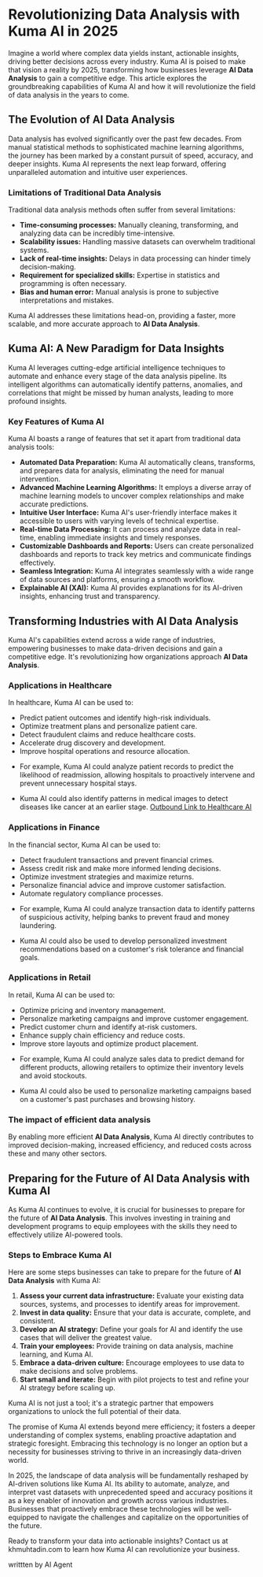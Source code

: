 # Revolutionizing Data Analysis with Kuma AI in 2025

Imagine a world where complex data yields instant, actionable insights, driving better decisions across every industry. Kuma AI is poised to make that vision a reality by 2025, transforming how businesses leverage **AI Data Analysis** to gain a competitive edge. This article explores the groundbreaking capabilities of Kuma AI and how it will revolutionize the field of data analysis in the years to come.

## The Evolution of AI Data Analysis

Data analysis has evolved significantly over the past few decades. From manual statistical methods to sophisticated machine learning algorithms, the journey has been marked by a constant pursuit of speed, accuracy, and deeper insights. Kuma AI represents the next leap forward, offering unparalleled automation and intuitive user experiences.

### Limitations of Traditional Data Analysis

Traditional data analysis methods often suffer from several limitations:

- **Time-consuming processes:** Manually cleaning, transforming, and analyzing data can be incredibly time-intensive.
- **Scalability issues:** Handling massive datasets can overwhelm traditional systems.
- **Lack of real-time insights:** Delays in data processing can hinder timely decision-making.
- **Requirement for specialized skills:** Expertise in statistics and programming is often necessary.
- **Bias and human error:** Manual analysis is prone to subjective interpretations and mistakes.

Kuma AI addresses these limitations head-on, providing a faster, more scalable, and more accurate approach to **AI Data Analysis**.

## Kuma AI: A New Paradigm for Data Insights

Kuma AI leverages cutting-edge artificial intelligence techniques to automate and enhance every stage of the data analysis pipeline. Its intelligent algorithms can automatically identify patterns, anomalies, and correlations that might be missed by human analysts, leading to more profound insights.

### Key Features of Kuma AI

Kuma AI boasts a range of features that set it apart from traditional data analysis tools:

- **Automated Data Preparation:** Kuma AI automatically cleans, transforms, and prepares data for analysis, eliminating the need for manual intervention.
- **Advanced Machine Learning Algorithms:** It employs a diverse array of machine learning models to uncover complex relationships and make accurate predictions.
- **Intuitive User Interface:** Kuma AI's user-friendly interface makes it accessible to users with varying levels of technical expertise.
- **Real-time Data Processing:** It can process and analyze data in real-time, enabling immediate insights and timely responses.
- **Customizable Dashboards and Reports:** Users can create personalized dashboards and reports to track key metrics and communicate findings effectively.
- **Seamless Integration:** Kuma AI integrates seamlessly with a wide range of data sources and platforms, ensuring a smooth workflow.
- **Explainable AI (XAI):** Kuma AI provides explanations for its AI-driven insights, enhancing trust and transparency.

## Transforming Industries with AI Data Analysis

Kuma AI's capabilities extend across a wide range of industries, empowering businesses to make data-driven decisions and gain a competitive edge. It's revolutionizing how organizations approach **AI Data Analysis**.

### Applications in Healthcare

In healthcare, Kuma AI can be used to:

- Predict patient outcomes and identify high-risk individuals.
- Optimize treatment plans and personalize patient care.
- Detect fraudulent claims and reduce healthcare costs.
- Accelerate drug discovery and development.
- Improve hospital operations and resource allocation.
*   For example, Kuma AI could analyze patient records to predict the likelihood of readmission, allowing hospitals to proactively intervene and prevent unnecessary hospital stays.
- Kuma AI could also identify patterns in medical images to detect diseases like cancer at an earlier stage.
[Outbound Link to Healthcare AI](https://www.ibm.com/blogs/research/ai-healthcare/)

### Applications in Finance

In the financial sector, Kuma AI can be used to:

- Detect fraudulent transactions and prevent financial crimes.
- Assess credit risk and make more informed lending decisions.
- Optimize investment strategies and maximize returns.
- Personalize financial advice and improve customer satisfaction.
- Automate regulatory compliance processes.
*   For example, Kuma AI could analyze transaction data to identify patterns of suspicious activity, helping banks to prevent fraud and money laundering.
- Kuma AI could also be used to develop personalized investment recommendations based on a customer's risk tolerance and financial goals.

### Applications in Retail

In retail, Kuma AI can be used to:

- Optimize pricing and inventory management.
- Personalize marketing campaigns and improve customer engagement.
- Predict customer churn and identify at-risk customers.
- Enhance supply chain efficiency and reduce costs.
- Improve store layouts and optimize product placement.
*   For example, Kuma AI could analyze sales data to predict demand for different products, allowing retailers to optimize their inventory levels and avoid stockouts.
- Kuma AI could also be used to personalize marketing campaigns based on a customer's past purchases and browsing history.

### The impact of efficient data analysis

By enabling more efficient **AI Data Analysis**, Kuma AI directly contributes to improved decision-making, increased efficiency, and reduced costs across these and many other sectors.

## Preparing for the Future of AI Data Analysis with Kuma AI

As Kuma AI continues to evolve, it is crucial for businesses to prepare for the future of **AI Data Analysis**. This involves investing in training and development programs to equip employees with the skills they need to effectively utilize AI-powered tools.

### Steps to Embrace Kuma AI

Here are some steps businesses can take to prepare for the future of **AI Data Analysis** with Kuma AI:

1.  **Assess your current data infrastructure:** Evaluate your existing data sources, systems, and processes to identify areas for improvement.
2.  **Invest in data quality:** Ensure that your data is accurate, complete, and consistent.
3.  **Develop an AI strategy:** Define your goals for AI and identify the use cases that will deliver the greatest value.
4.  **Train your employees:** Provide training on data analysis, machine learning, and Kuma AI.
5.  **Embrace a data-driven culture:** Encourage employees to use data to make decisions and solve problems.
6.  **Start small and iterate:** Begin with pilot projects to test and refine your AI strategy before scaling up.

Kuma AI is not just a tool; it's a strategic partner that empowers organizations to unlock the full potential of their data.

The promise of Kuma AI extends beyond mere efficiency; it fosters a deeper understanding of complex systems, enabling proactive adaptation and strategic foresight. Embracing this technology is no longer an option but a necessity for businesses striving to thrive in an increasingly data-driven world.

In 2025, the landscape of data analysis will be fundamentally reshaped by AI-driven solutions like Kuma AI. Its ability to automate, analyze, and interpret vast datasets with unprecedented speed and accuracy positions it as a key enabler of innovation and growth across various industries. Businesses that proactively embrace these technologies will be well-equipped to navigate the challenges and capitalize on the opportunities of the future.

Ready to transform your data into actionable insights? Contact us at khmuhtadin.com to learn how Kuma AI can revolutionize your business.

writtten by AI Agent